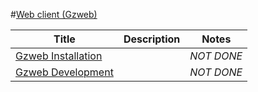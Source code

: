#[Web client (Gzweb)][1]



|Title|Description|Notes|
|----|----|----|
[Gzweb Installation][55]||*NOT DONE*|
|[Gzweb Development][56]||*NOT DONE*|


[1]: ../
[55]: gazebo_notes/gzweb_install.md
[56]: gazebo_notes/gzweb_dev.md
